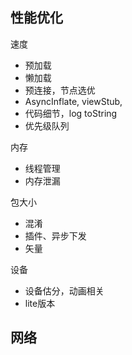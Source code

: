 ## 性能优化
速度
- 预加载
- 懒加载
- 预连接，节点选优
- AsyncInflate, viewStub,
- 代码细节，log toString
- 优先级队列

内存
- 线程管理
- 内存泄漏

包大小
- 混淆
- 插件、异步下发
- 矢量

设备
- 设备估分，动画相关
- lite版本

网络
- 